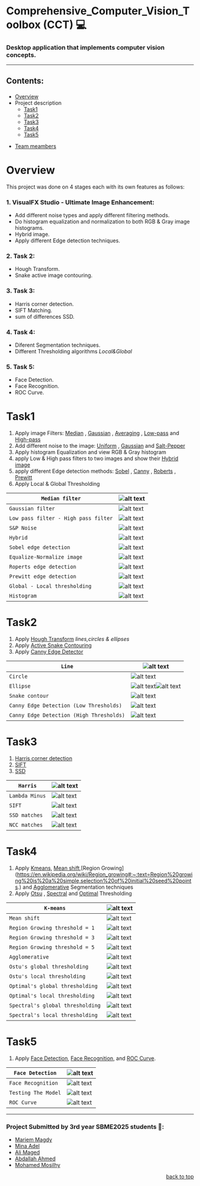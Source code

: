 <div id = 'top'></div>

# Comprehensive_Computer_Vision_Toolbox (CCT) 💻

### Desktop application that implements computer vision concepts.

---

## <p align='left'>Contents:</p>

- [Overview](#overview)
- Project description
  - [Task1](#task1)
  - [Task2](#task2)
  - [Task3](#task3)
  - [Task4](#task4)
  - [Task5](#task5)
- <p><a href="#members">Team meambers</a></p>

# Overview

This project was done on 4 stages each with its own features as follows:

### 1. VisualFX Studio - Ultimate Image Enhancement:

- Add different noise types and apply different filtering methods.
- Do histogram equalization and normalization to both RGB & Gray image histograms.
- Hybrid image.
- Apply different Edge detection techniques.

### 2. Task 2:

- Hough Transform.
- Snake active image contouring.

### 3. Task 3:

- Harris corner detection.
- SIFT Matching.
- sum of differences SSD.

### 4. Task 4:

- Diferent Segmentation techniques.
- Different Thresholding algorithms _Local&Global_

### 5. Task 5:

- Face Detection.
- Face Recognition.
- ROC Curve.

# Task1

1. Apply image Filters: [Median](https://en.wikipedia.org/wiki/Median_filter#:~:text=The%20median%20filter%20is%20a,edge%20detection%20on%20an%20image) , [Gaussian](https://en.wikipedia.org/wiki/Gaussian_filter#:~:text=In%20electronics%20and%20signal%20processing,would%20have%20infinite%20impulse%20response) , [Averaging](https://en.wikipedia.org/wiki/Geometric_mean_filter) , [Low-pass](https://www.l3harrisgeospatial.com/docs/lowpassfilter.html#:~:text=A%20low%20pass%20filter%20is,reducing%20the%20high%20frequency%20information) and [High-pass](https://www.l3harrisgeospatial.com/docs/highpassfilter.html#:~:text=A%20high%20pass%20filter%20is,reducing%20the%20low%20frequency%20information)
2. Add different noise to the image: [Uniform](<https://en.wikipedia.org/wiki/Image_noise#Quantization_noise_(uniform_noise)>) , [Gaussian](https://en.wikipedia.org/wiki/Image_noise#Gaussian_noise) and [Salt-Pepper](https://en.wikipedia.org/wiki/Image_noise#Salt-and-pepper_noise)
3. Apply histogram Equalization and view RGB & Gray histogram
4. apply Low & High pass filters to two images and show their [Hybrid image](https://en.wikipedia.org/wiki/Hybrid_image)
5. apply different Edge detection methods: [Sobel](https://homepages.inf.ed.ac.uk/rbf/HIPR2/sobel.htm) , [Canny](https://homepages.inf.ed.ac.uk/rbf/HIPR2/canny.htm) , [Roberts](https://homepages.inf.ed.ac.uk/rbf/HIPR2/roberts.htm) , [Prewitt](https://homepages.inf.ed.ac.uk/rbf/HIPR2/prewitt.htm)
6. Apply Local & Global Thresholding

| `Median filter`                      | ![alt text](screenshots/task_1/median_filter.png)        |
| ------------------------------------ | -------------------------------------------------------- |
| `Gaussian filter`                    | ![alt text](screenshots/task_1/gaussian.png)             |
| `Low pass filter - High pass filter` | ![alt text](screenshots/task_1/low_high_pass_filter.png) |
| `S&P Noise`                          | ![alt text](screenshots/task_1/salt_pepper.png)          |
| `Hybrid`                             | ![alt text](screenshots/task_1/hybrid.png)               |
| `Sobel edge detection`               | ![alt text](screenshots/task_1/sobel.png)                |
| `Equalize-Normalize image`           | ![alt text](screenshots/task_1/equalize_normalize.png)   |
| `Roperts edge detection`             | ![alt text](screenshots/task_1/roberts.png)              |
| `Prewitt edge detection`             | ![alt text](screenshots/task_1/prewitt.png)              |
| `Global - Local thresholding`        | ![alt text](screenshots/task_1/thresholding.png)         |
| `Histogram`                          | ![alt text](screenshots/task_1/rgb_histogram.png)        |

# Task2

1. Apply [Hough Transform](https://en.wikipedia.org/wiki/Hough_transform#:~:text=The%20Hough%20transform%20is%20a,shapes%20by%20a%20voting%20procedure.) _lines,circles & ellipses_
2. Apply [Active Snake Contouring](https://en.wikipedia.org/wiki/Active_contour_model)
3. Apply [Canny Edge Detector](https://en.wikipedia.org/wiki/Canny_edge_detector)

| `Line`                                   | ![alt text](screenshots/task_2/HoughLine.jpg)                                                   |
| ---------------------------------------- | ----------------------------------------------------------------------------------------------- |
| `Circle`                                 | ![alt text](screenshots/task_2/HoughCircle.png)                                                 |
| `Ellipse`                                | ![alt text](screenshots/task_2/HoughElipse.png)![alt text](screenshots/task_2/HoughElipse2.png) |
| `Snake contour`                          | ![alt text](screenshots/task_2/ActiveCountour200.jpg)                                           |
| `Canny Edge Detection (Low Thresholds)`  | ![alt text](screenshots/task_2/LowThresholdLow_HighThresholdLow.png)                            |
| `Canny Edge Detection (High Thresholds)` | ![alt text](screenshots/task_2/LowThresholdHigh_HighThresholdHigh.png)                          |

# Task3

1. [Harris corner detection](https://en.wikipedia.org/wiki/Harris_corner_detector#:~:text=The%20Harris%20corner%20detector%20is,improvement%20of%20Moravec's%20corner%20detector.)
2. [SIFT](<https://www.sciencedirect.com/topics/computer-science/scale-invariant-feature-transform#:~:text=Scale%2DInvariant%20Feature%20Transform%20(SIFT)%E2%80%94SIFT%20is%20an,Keypoints%20Detection%2C%20and%20Feature%20Description.>)
3. [SSD](https://en.wikipedia.org/wiki/Sum_of_absolute_differences#:~:text=In%20digital%20image%20processing%2C%20the,block%20being%20used%20for%20comparison.)

| `Harris`       | ![alt text](screenshots/task_3/alpha%200.01.png)                                                        |
| -------------- | ------------------------------------------------------------------------------------------------------- |
| `Lambda Minus` | ![alt text](screenshots/task_3/quantile%20=%200.998.png)                                                |
| `SIFT`         | ![alt text](screenshots/task_3/`computeKeypointsWithOrientations`%20and%20%20`generateDescriptors`.png) |
| `SSD matches`  | ![alt text](screenshots/task_3/SSD%20matches.png)                                                       |
| `NCC matches`  | ![alt text](screenshots/task_3/NCC%20matches.png)                                                       |

# Task4

1. Apply [Kmeans](https://www.geeksforgeeks.org/image-segmentation-using-k-means-clustering/), [Mean shift](https://towardsdatascience.com/understanding-mean-shift-clustering-and-implementation-with-python-6d5809a2ac40#:~:text=Mean%20shift%20is%20an%20unsupervised,clusters%20in%20the%20feature%20space.),[Region Growing](https://en.wikipedia.org/wiki/Region_growing#:~:text=Region%20growing%20is%20a%20simple,selection%20of%20initial%20seed%20points.) and [Agglomerative](https://ieeexplore.ieee.org/document/1044838/) Segmentation techniques
2. Apply [Otsu](https://en.wikipedia.org/wiki/Otsu%27s_method) , [Spectral](https://medium.com/abraia/hyperspectral-image-classification-with-python-7dce4ebcda0a) and [Optimal](https://www.researchgate.net/publication/32973889_Optimal_thresholding_for_image_segmentation) Thresholding

| `K-means`                        | ![alt text](screenshots/task_4/K-Means.png)                            |
| -------------------------------- | ---------------------------------------------------------------------- |
| `Mean shift`                     | ![alt text](screenshots/task_4/Mean%20Shift.jpg)                       |
| `Region Growing threshold = 1`   | ![alt text](screenshots/task_4/Region%20Growing%20th1.png)             |
| `Region Growing threshold = 3`   | ![alt text](screenshots/task_4/Region%20Growing%20th3.png)             |
| `Region Growing threshold = 5`   | ![alt text](screenshots/task_4/Region%20Growing%20th5.png)             |
| `Agglomerative`                  | ![alt text](screenshots/task_4/Agglomerative.png)                      |
| `Ostu's global thresholding`     | ![alt text](screenshots/task_4/Otsu’s%20global%20thresholding.png)     |
| `Ostu's local thresholding`      | ![alt text](screenshots/task_4/Otsu’s%20local%20thresholding.png)      |
| `Optimal's global thresholding`  | ![alt text](screenshots/task_4/Optimal’s%20global%20thresholding.png)  |
| `Optimal's local thresholding`   | ![alt text](screenshots/task_4/Optimal’s%20local%20thresholding.png)   |
| `Spectral's global thresholding` | ![alt text](screenshots/task_4/Spectral’s%20global%20thresholding.png) |
| `Spectral's local thresholding`  | ![alt text](screenshots/task_4/Spectral’s%20local%20thresholding.png)  |



# Task5

1. Apply [Face Detection](https://medium.com/ai-techsystems/image-detection-recognition-and-image-classification-with-machine-learning-92226ea5f595), [Face Recognition](https://www.datacamp.com/blog/what-is-image-recognition), and [ROC Curve](https://en.wikipedia.org/wiki/Receiver_operating_characteristic).
   
| `Face Detection`                 | ![alt text](screenshots/Task5/Picture1.png)                            |
| -------------------------------- | ---------------------------------------------------------------------- |
| `Face Recognition`               | ![alt text](screenshots/Task5/Picture3.png)                       |
| `Testing The Model`              | ![alt text](screenshots/Task5/Picture4.png)             |
| `ROC Curve`                      | ![alt text](screenshots/Task5/Picture5.png)             |


---

<div id='members'>
   
### Project Submitted by 3rd year SBME2025 students 💉:
* [Mariem Magdy](https://github.com/MariemMagdi) 
* [Mina Adel](https://github.com/Mina-A-Tayeh) 
* [Ali Maged](https://github.com/alimaged10)
* [Abdallah Ahmed](https://github.com/abdallahahmed11)
* [Mohamed Mosilhy](https://github.com/mohamedmosilhy)

</div>

<p align="right"><a href="#top">back to top</a></p>
